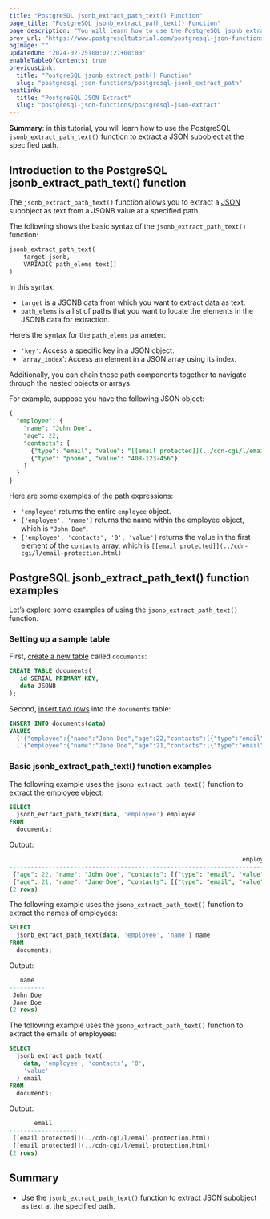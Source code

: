 ```yaml
---
title: "PostgreSQL jsonb_extract_path_text() Function"
page_title: "PostgreSQL jsonb_extract_path_text() Function"
page_description: "You will learn how to use the PostgreSQL jsonb_extract_path_text() function to extract a JSON subobject at the specified path."
prev_url: "https://www.postgresqltutorial.com/postgresql-json-functions/postgresql-jsonb_extract_path_text/"
ogImage: ""
updatedOn: "2024-02-25T00:07:27+00:00"
enableTableOfContents: true
previousLink: 
  title: "PostgreSQL jsonb_extract_path() Function"
  slug: "postgresql-json-functions/postgresql-jsonb_extract_path"
nextLink: 
  title: "PostgreSQL JSON Extract"
  slug: "postgresql-json-functions/postgresql-json-extract"
---
```





**Summary**: in this tutorial, you will learn how to use the PostgreSQL `jsonb_extract_path_text()` function to extract a JSON subobject at the specified path.


## Introduction to the PostgreSQL jsonb\_extract\_path\_text() function

The `jsonb_extract_path_text()` function allows you to extract a [JSON](../postgresql-tutorial/postgresql-json) subobject as text from a JSONB value at a specified path.

The following shows the basic syntax of the `jsonb_extract_path_text()` function:


```sql
jsonb_extract_path_text(
    target jsonb, 
    VARIADIC path_elems text[]
)
```
In this syntax:

* `target` is a JSONB data from which you want to extract data as text.
* `path_elems` is a list of paths that you want to locate the elements in the JSONB data for extraction.

Here’s the syntax for the `path_elems` parameter:

* `'key'`: Access a specific key in a JSON object.
* ‘`array_index`‘: Access an element in a JSON array using its index.

Additionally, you can chain these path components together to navigate through the nested objects or arrays.

For example, suppose you have the following JSON object:


```sql
{
  "employee": {
    "name": "John Doe",
    "age": 22,
    "contacts": [
      {"type": "email", "value": "[[email protected]](../cdn-cgi/l/email-protection.html)"},
      {"type": "phone", "value": "408-123-456"}
    ]
  }
}
```
Here are some examples of the path expressions:

* `'employee'` returns the entire `employee` object.
* `['employee', 'name']` returns the name within the employee object, which is `"John Doe"`.
* `['employee', 'contacts', '0', 'value']` returns the value in the first element of the `contacts` array, which is `[[email protected]](../cdn-cgi/l/email-protection.html)`


## PostgreSQL jsonb\_extract\_path\_text() function examples

Let’s explore some examples of using the `jsonb_extract_path_text()` function.


### Setting up a sample table

First, [create a new table](../postgresql-tutorial/postgresql-create-table) called `documents`:


```sql
CREATE TABLE documents(
   id SERIAL PRIMARY KEY,
   data JSONB
);
```
Second, [insert two rows](../postgresql-tutorial/postgresql-insert) into the `documents` table:


```sql
INSERT INTO documents(data)
VALUES
  ('{"employee":{"name":"John Doe","age":22,"contacts":[{"type":"email","value":"[[email protected]](../cdn-cgi/l/email-protection.html)"},{"type":"phone","value":"408-123-456"}]}}'),
  ('{"employee":{"name":"Jane Doe","age":21,"contacts":[{"type":"email","value":"[[email protected]](../cdn-cgi/l/email-protection.html)"},{"type":"phone","value":"408-123-789"}]}}');
```

### Basic jsonb\_extract\_path\_text() function examples

The following example uses the `jsonb_extract_path_text()` function to extract the employee object:


```sql
SELECT 
  jsonb_extract_path_text(data, 'employee') employee 
FROM 
  documents;
```
Output:


```sql
                                                                 employee
-------------------------------------------------------------------------------------------------------------------------------------------
 {"age": 22, "name": "John Doe", "contacts": [{"type": "email", "value": "[[email protected]](../cdn-cgi/l/email-protection.html)"}, {"type": "phone", "value": "408-123-456"}]}
 {"age": 21, "name": "Jane Doe", "contacts": [{"type": "email", "value": "[[email protected]](../cdn-cgi/l/email-protection.html)"}, {"type": "phone", "value": "408-123-789"}]}
(2 rows)
```
The following example uses the `jsonb_extract_path_text()` function to extract the names of employees:


```sql
SELECT 
  jsonb_extract_path_text(data, 'employee', 'name') name 
FROM 
  documents;
```
Output:


```sql
   name
----------
 John Doe
 Jane Doe
(2 rows)
```
The following example uses the `jsonb_extract_path_text()` function to extract the emails of employees:


```sql
SELECT 
  jsonb_extract_path_text(
    data, 'employee', 'contacts', '0', 
    'value'
  ) email 
FROM 
  documents;
```
Output:


```sql
       email
-------------------
 [[email protected]](../cdn-cgi/l/email-protection.html)
 [[email protected]](../cdn-cgi/l/email-protection.html)
(2 rows)

```

## Summary

* Use the `jsonb_extract_path_text()` function to extract JSON subobject as text at the specified path.

